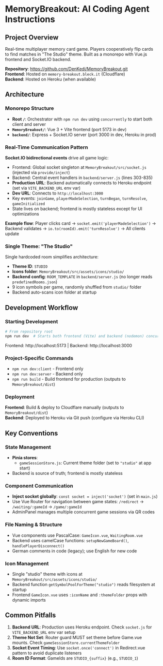 # MemoryBreakout: AI Coding Agent Instructions

## Project Overview

Real-time multiplayer memory card game. Players cooperatively flip cards to find matches in "The Studio" theme. Built as a monorepo with Vue.js frontend and Socket.IO backend.

**Repository**: https://github.com/DenKedi/MemoryBreakout.git  
**Frontend**: Hosted on `memory-breakout.bleck.it` (Cloudflare)  
**Backend**: Hosted on Heroku (when available)

## Architecture

### Monorepo Structure

- **Root `/`**: Orchestrator with `npm run dev` using `concurrently` to start both client and server
- **`MemoryBreakout/`**: Vue 3 + Vite frontend (port 5173 in dev)
- **`backend/`**: Express + Socket.IO server (port 3000 in dev, Heroku in prod)

### Real-Time Communication Pattern

**Socket.IO bidirectional events** drive all game logic:

- Frontend: Global socket singleton at `MemoryBreakout/src/socket.js` (injected via `provide/inject`)
- Backend: Central event handlers in `backend/server.js` (lines 303-835)
- **Production URL**: Backend automatically connects to Heroku endpoint (set via `VITE_BACKEND_URL` env var)
- **Dev URL**: Connects to `http://localhost:3000`
- Key events: `joinGame`, `playerMadeSelection`, `turnBegan`, `turnResolve`, `gameInitialized`
- State lives on backend; frontend is mostly stateless except for UI optimizations

**Example flow**: Player clicks card → `socket.emit('playerMadeSelection')` → Backend validates → `io.to(roomId).emit('turnResolve')` → All clients update

### Single Theme: "The Studio"

Single hardcoded room simplifies architecture:

- **Theme ID**: `STUDIO`
- **Icons folder**: `MemoryBreakout/src/assets/icons/studio/`
- **Backend config**: `ROOM_TEMPLATE` in `backend/server.js` (no longer reads `predefinedRooms.json`)
- 9 icon symbols per game, randomly shuffled from `studio/` folder
- Backend auto-scans icon folder at startup

## Development Workflow

### Starting Development

```powershell
# From repository root
npm run dev  # Starts both frontend (Vite) and backend (nodemon) concurrently
```

Frontend: http://localhost:5173 | Backend: http://localhost:3000

### Project-Specific Commands

- `npm run dev:client` - Frontend only
- `npm run dev:server` - Backend only
- `npm run build` - Build frontend for production (outputs to `MemoryBreakout/dist`)

### Deployment

**Frontend**: Build & deploy to Cloudflare manually (outputs to `MemoryBreakout/dist`)  
**Backend**: Deployed to Heroku via Git push (configure via Heroku CLI)

## Key Conventions

### State Management

- **Pinia stores**:
  - `gameSessionStore.js`: Current theme folder (set to `"studio"` at app start)
- Backend is source of truth; frontend is mostly stateless

### Component Communication

- **Inject socket globally**: `const socket = inject('socket')` (set in `main.js`)
- Use Vue Router for navigation between game states: `/redirect` → `/waiting/:gameId` → `/game/:gameId`
- AdminPanel manages multiple concurrent game sessions via QR codes

### File Naming & Structure

- Vue components use PascalCase: `GameIcon.vue`, `WaitingRoom.vue`
- Backend uses camelCase functions: `setupNewGameBoard()`, `handlePlayerDisconnect()`
- German comments in code (legacy); use English for new code

### Icon Management

- Single "studio" theme with icons at `MemoryBreakout/src/assets/icons/studio/`
- Backend function `getSymbolPoolForTheme("studio")` reads filesystem at startup
- Frontend `GameIcon.vue` uses `:iconName` and `:themeFolder` props with dynamic imports

## Common Pitfalls

1. **Backend URL**: Production uses Heroku endpoint. Check `socket.js` for `VITE_BACKEND_URL` env var setup
2. **Theme Not Set**: Router guard MUST set theme before Game.vue mounts. Check `gameSessionStore.currentThemeFolder`
3. **Socket Event Timing**: Use `socket.once('connect')` in Redirect.vue pattern to avoid duplicate listeners
4. **Room ID Format**: GameIds are `STUDIO_{suffix}` (e.g., `STUDIO_1`)
